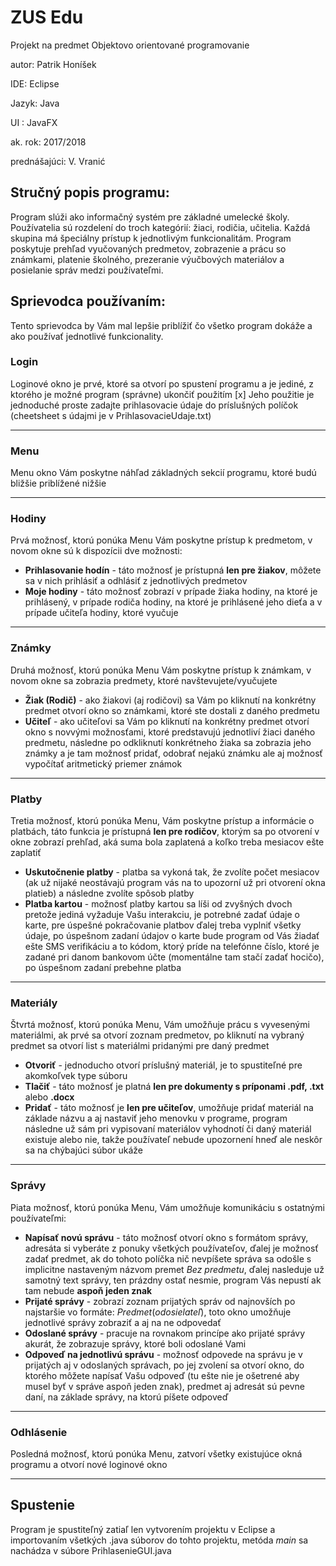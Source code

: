 # ZUS Edu
 Projekt na predmet Objektovo orientované programovanie
 
 autor: Patrik Honíšek
 
 IDE: Eclipse
 
 Jazyk: Java
 
 UI : JavaFX
 
 ak. rok: 2017/2018
 
 prednášajúci: V. Vranić
 
 
## Stručný popis programu:
Program slúži ako informačný systém pre základné umelecké školy. Používatelia sú rozdelení do troch kategórií: žiaci, rodičia, učitelia.
Každá skupina má špeciálny prístup k jednotlivým funkcionalitám. Program poskytuje prehľad vyučovaných predmetov, zobrazenie a prácu 
so známkami, platenie školného, prezeranie výučbových materiálov a posielanie správ medzi používateľmi.

## Sprievodca používaním:
Tento sprievodca by Vám mal lepšie priblížiť čo všetko program dokáže a ako používať jednotlivé funkcionality.

### Login
Loginové okno je prvé, ktoré sa otvorí po spustení programu a je jediné, z ktorého je možné program (správne) ukončiť použitím [x]
Jeho použitie je jednoduché proste zadajte prihlasovacie údaje do príslušných políčok (cheetsheet s údajmi je v PrihlasovacieUdaje.txt)

---

### Menu
Menu okno Vám poskytne náhľad základných sekcií programu, ktoré budú bližšie priblížené nižšie

---

### Hodiny
Prvá možnosť, ktorú ponúka Menu Vám poskytne prístup k predmetom, v novom okne sú k dispozícii dve možnosti:
- **Prihlasovanie hodín**  - táto možnosť je prístupná **len pre žiakov**, môžete sa v nich prihlásiť a odhlásiť z jednotlivých predmetov
- **Moje hodiny** - táto možnosť zobrazí v prípade žiaka hodiny, na ktoré je prihlásený, v prípade rodiča hodiny, na ktoré je prihlásené
jeho dieťa a v prípade učiteľa hodiny, ktoré vyučuje

---

### Známky  
Druhá možnosť, ktorú ponúka Menu Vám poskytne prístup k známkam, v novom okne sa zobrazia predmety, ktoré navštevujete/vyučujete
- **Žiak (Rodič)** - ako žiakovi (aj rodičovi) sa Vám po kliknutí na konkrétny predmet otvorí okno so známkami, ktoré ste dostali z daného
predmetu
- **Učiteľ** - ako učiteľovi sa Vám po kliknutí na konkrétny predmet otvorí okno s novvými možnosťami, ktoré predstavujú jednotliví žiaci
daného predmetu, následne po odkliknutí konkrétneho žiaka sa zobrazia jeho známky a je tam možnosť pridať, odobrať nejakú známku ale aj možnosť vypočítať aritmetický priemer známok

---

### Platby
Tretia možnosť, ktorú ponúka Menu, Vám poskytne prístup a informácie o platbách, táto funkcia je prístupná **len pre rodičov**, ktorým sa
po otvorení v okne zobrazí prehľad, aká suma bola zaplatená a koľko treba mesiacov ešte zaplatiť
- **Uskutočnenie platby** - platba sa vykoná tak, že zvolíte počet mesiacov (ak už nijaké neostávajú program vás na to upozorní už pri 
otvorení okna platieb) a následne zvolíte spôsob platby
- **Platba kartou** - možnosť platby kartou sa líši od zvyšných dvoch pretože jediná vyžaduje Vašu interakciu, je potrebné zadať údaje
o karte, pre úspešné pokračovanie platbov ďalej treba vyplniť všetky údaje, po úspešnom zadaní údajov o karte bude program od Vás žiadať ešte SMS verifikáciu a to kódom, ktorý príde na telefónne číslo, ktoré je zadané pri danom bankovom účte (momentálne tam stačí zadať hocičo), po úspešnom zadaní prebehne platba

---

### Materiály
Štvrtá možnosť, ktorú ponúka Menu, Vám umožňuje prácu s vyvesenými materiálmi, ak prvé sa otvorí zoznam predmetov, po kliknutí na vybraný
predmet sa otvorí list s materiálmi pridanými pre daný predmet
- **Otvoriť** - jednoducho otvorí príslušný materiál, je to spustiteľné pre akomkoľvek type súboru
- **Tlačiť** - táto možnosť je platná **len pre dokumenty s príponami .pdf, .txt** alebo **.docx**
- **Pridať** - táto možnosť je **len pre učiteľov**, umožňuje pridať materiál na základe názvu a aj nastaviť jeho menovku v programe,
program následne už sám pri vypisovaní materiálov vyhodnotí či daný materiál existuje alebo nie, takže používateľ nebude upozornení hneď
ale neskôr sa na chýbajúci súbor ukáže

---

### Správy
Piata možnosť, ktorú ponúka Menu, Vám umožňuje komunikáciu s ostatnými používateľmi:
- **Napísať novú správu** - táto možnosť otvorí okno s formátom správy, adresáta si vyberáte z ponuky všetkých používateľov, ďalej je možnosť zadať predmet, ak do tohoto políčka nič nevpíšete správa sa odošle s implicitne nastaveným názvom premet *Bez predmetu*, ďalej nasleduje už samotný text správy, ten prázdny ostať nesmie, program Vás nepustí ak tam nebude **aspoň jeden znak**
- **Prijaté správy** - zobrazí zoznam prijatých správ od najnovších po najstaršie vo formáte: *Predmet*(*odosielateľ*), toto okno umožňuje
jednotlivé správy zobraziť a aj na ne odpovedať
- **Odoslané správy** - pracuje na rovnakom princípe ako prijaté správy akurát, že zobrazuje správy, ktoré boli odoslané Vami
- **Odpoveď na jednotlivú správu** - možnosť odpovede na správu je v prijatých aj v odoslaných správach, po jej zvolení sa otvorí okno, do
ktorého môžete napísať Vašu odpoveď (tu ešte nie je ošetrené aby musel byť v správe aspoň jeden znak), predmet aj adresát sú pevne daní, na
základe správy, na ktorú píšete odpoveď

---

### Odhlásenie
Posledná možnosť, ktorú ponúka Menu, zatvorí všetky existujúce okná programu a otvorí nové loginové okno

---

## Spustenie
Program je spustiteľný zatiaľ len vytvorením projektu v Eclipse a importovaním všetkých .java súborov do tohto projektu, metóda *main* sa 
nachádza v súbore PrihlasenieGUI.java
